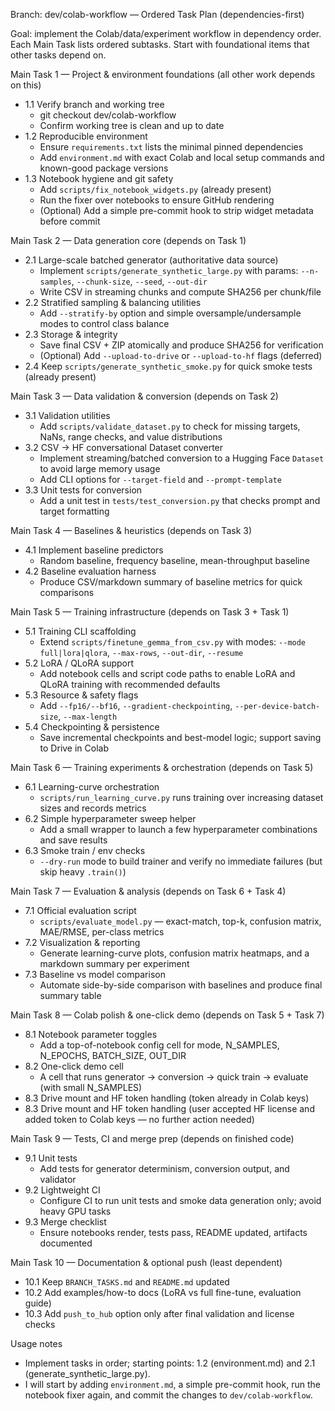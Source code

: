 Branch: dev/colab-workflow — Ordered Task Plan (dependencies-first)

Goal: implement the Colab/data/experiment workflow in dependency order. Each Main Task lists ordered subtasks. Start with foundational items that other tasks depend on.

Main Task 1 — Project & environment foundations (all other work depends on this)
- 1.1 Verify branch and working tree
   - git checkout dev/colab-workflow
   - Confirm working tree is clean and up to date
- 1.2 Reproducible environment
   - Ensure `requirements.txt` lists the minimal pinned dependencies
   - Add `environment.md` with exact Colab and local setup commands and known-good package versions
- 1.3 Notebook hygiene and git safety
   - Add `scripts/fix_notebook_widgets.py` (already present)
   - Run the fixer over notebooks to ensure GitHub rendering
   - (Optional) Add a simple pre-commit hook to strip widget metadata before commit

Main Task 2 — Data generation core (depends on Task 1)
- 2.1 Large-scale batched generator (authoritative data source)
   - Implement `scripts/generate_synthetic_large.py` with params: `--n-samples`, `--chunk-size`, `--seed`, `--out-dir`
   - Write CSV in streaming chunks and compute SHA256 per chunk/file
- 2.2 Stratified sampling & balancing utilities
   - Add `--stratify-by` option and simple oversample/undersample modes to control class balance
- 2.3 Storage & integrity
   - Save final CSV + ZIP atomically and produce SHA256 for verification
   - (Optional) Add `--upload-to-drive` or `--upload-to-hf` flags (deferred)
- 2.4 Keep `scripts/generate_synthetic_smoke.py` for quick smoke tests (already present)

Main Task 3 — Data validation & conversion (depends on Task 2)
- 3.1 Validation utilities
   - Add `scripts/validate_dataset.py` to check for missing targets, NaNs, range checks, and value distributions
- 3.2 CSV → HF conversational Dataset converter
   - Implement streaming/batched conversion to a Hugging Face `Dataset` to avoid large memory usage
   - Add CLI options for `--target-field` and `--prompt-template`
- 3.3 Unit tests for conversion
   - Add a unit test in `tests/test_conversion.py` that checks prompt and target formatting

Main Task 4 — Baselines & heuristics (depends on Task 3)
- 4.1 Implement baseline predictors
   - Random baseline, frequency baseline, mean-throughput baseline
- 4.2 Baseline evaluation harness
   - Produce CSV/markdown summary of baseline metrics for quick comparisons

Main Task 5 — Training infrastructure (depends on Task 3 + Task 1)
- 5.1 Training CLI scaffolding
   - Extend `scripts/finetune_gemma_from_csv.py` with modes: `--mode full|lora|qlora`, `--max-rows`, `--out-dir`, `--resume`
- 5.2 LoRA / QLoRA support
   - Add notebook cells and script code paths to enable LoRA and QLoRA training with recommended defaults
- 5.3 Resource & safety flags
   - Add `--fp16/--bf16`, `--gradient-checkpointing`, `--per-device-batch-size`, `--max-length`
- 5.4 Checkpointing & persistence
   - Save incremental checkpoints and best-model logic; support saving to Drive in Colab

Main Task 6 — Training experiments & orchestration (depends on Task 5)
- 6.1 Learning-curve orchestration
   - `scripts/run_learning_curve.py` runs training over increasing dataset sizes and records metrics
- 6.2 Simple hyperparameter sweep helper
   - Add a small wrapper to launch a few hyperparameter combinations and save results
- 6.3 Smoke train / env checks
   - `--dry-run` mode to build trainer and verify no immediate failures (but skip heavy `.train()`)

Main Task 7 — Evaluation & analysis (depends on Task 6 + Task 4)
- 7.1 Official evaluation script
   - `scripts/evaluate_model.py` — exact-match, top-k, confusion matrix, MAE/RMSE, per-class metrics
- 7.2 Visualization & reporting
   - Generate learning-curve plots, confusion matrix heatmaps, and a markdown summary per experiment
- 7.3 Baseline vs model comparison
   - Automate side-by-side comparison with baselines and produce final summary table

Main Task 8 — Colab polish & one-click demo (depends on Task 5 + Task 7)
- 8.1 Notebook parameter toggles
   - Add a top-of-notebook config cell for mode, N_SAMPLES, N_EPOCHS, BATCH_SIZE, OUT_DIR
- 8.2 One-click demo cell
   - A cell that runs generator → conversion → quick train → evaluate (with small N_SAMPLES)
- 8.3 Drive mount and HF token handling (token already in Colab keys)
 - 8.3 Drive mount and HF token handling (user accepted HF license and added token to Colab keys — no further action needed)

Main Task 9 — Tests, CI and merge prep (depends on finished code)
- 9.1 Unit tests
   - Add tests for generator determinism, conversion output, and validator
- 9.2 Lightweight CI
   - Configure CI to run unit tests and smoke data generation only; avoid heavy GPU tasks
- 9.3 Merge checklist
   - Ensure notebooks render, tests pass, README updated, artifacts documented

Main Task 10 — Documentation & optional push (least dependent)
- 10.1 Keep `BRANCH_TASKS.md` and `README.md` updated
- 10.2 Add examples/how-to docs (LoRA vs full fine-tune, evaluation guide)
- 10.3 Add `push_to_hub` option only after final validation and license checks

Usage notes
- Implement tasks in order; starting points: 1.2 (environment.md) and 2.1 (generate_synthetic_large.py).
- I will start by adding `environment.md`, a simple pre-commit hook, run the notebook fixer again, and commit the changes to `dev/colab-workflow`.

